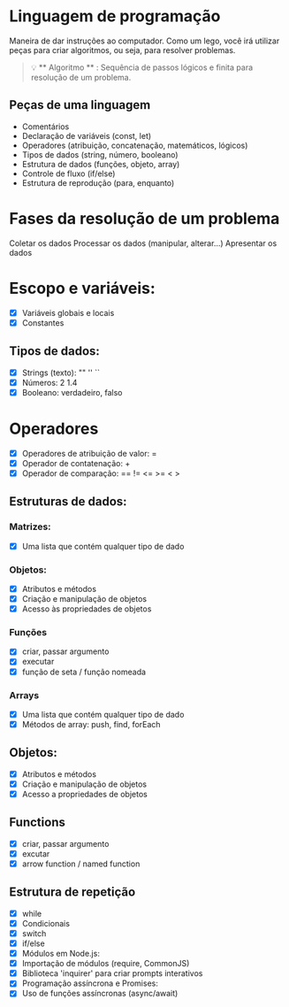 # Linguagem de programação

Maneira de dar instruções ao computador.
Como um lego, você irá utilizar peças para criar algoritmos, ou seja, para resolver problemas.

> 💡 ** Algoritmo ** : Sequência de passos lógicos e finita para resolução de um problema.
## Peças de uma linguagem

- Comentários
- Declaração de variáveis ​​(const, let)
- Operadores (atribuição, concatenação, matemáticos, lógicos)
- Tipos de dados (string, número, booleano)
- Estrutura de dados (funções, objeto, array)
- Controle de fluxo (if/else)
- Estrutura de reprodução (para, enquanto)

# Fases da resolução de um problema

Coletar os dados
Processar os dados (manipular, alterar...)
Apresentar os dados

# Escopo e variáveis:

-  [x] Variáveis ​​globais e locais
-  [x] Constantes

## Tipos de dados:

-  [x] Strings (texto): "" '' ``
-  [x] Números: 2 1.4
-  [x] Booleano: verdadeiro, falso

# Operadores

-  [x] Operadores de atribuição de valor: =
-  [x] Operador de contatenação: +
-  [x] Operador de comparação: == != <= >= < >

## Estruturas de dados:

### Matrizes: 

-  [x] Uma lista que contém qualquer tipo de dado

### Objetos:

-  [x] Atributos e métodos
-  [x] Criação e manipulação de objetos
-  [x] Acesso às propriedades de objetos

### Funções

-  [x] criar, passar argumento
-  [x] executar
-  [x] função de seta / função nomeada

### Arrays

- [x] Uma lista que contém qualquer tipo de dado
- [x] Métodos de array: push, find, forEach

## Objetos:

- [x] Atributos e métodos
- [x] Criação e manipulação de objetos
- [x] Acesso a propriedades de objetos

## Functions
- [x] criar, passar argumento
- [x] excutar
- [x] arrow function / named function

## Estrutura de repetição
- [x] while
- [x] Condicionais
- [x] switch
- [x] if/else
- [x] Módulos em Node.js:
- [x] Importação de módulos (require, CommonJS)
- [x] Biblioteca 'inquirer' para criar prompts interativos
- [x] Programação assíncrona e Promises:
- [x] Uso de funções assíncronas (async/await)

